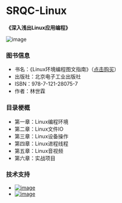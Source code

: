 # SRQC-Linux
**《深入浅出Linux应用编程》**

![image](https://github.com/vincent040/lab/blob/master/resources/GPLE.jpg?raw=true)

### 图书信息
* 书名：《Linux环境编程图文指南》（[点击购买](https://weidian.com/item.html?itemID=1773533784)）
* 出版社：北京电子工业出版社
* ISBN：978-7-121-28075-7
* 作者：林世霖

### 目录梗概
* 第一章：Linux编程环境
* 第二章：Linux文件IO
* 第三章：Linux设备操作
* 第四章：Linux进程线程
* 第五章：Linux音视频
* 第六章：实战项目

### 技术支持
* <a href="https://weidian.com/?userid=260920190">![image](https://github.com/vincent040/lab/blob/master/resources/weidian.jpg?raw=true)
* <a href="//shang.qq.com/wpa/qunwpa?idkey=bc2c3338276a40ac72131230ad041a00c60a2fe45172ab6b9a93fea44cf0e6fa">![image](https://github.com/vincent040/lab/blob/master/resources/QQ_qun.png?raw=true) 
